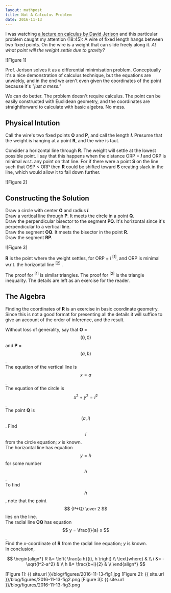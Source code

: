 ```yaml
---
layout: mathpost
title: Not A Calculus Problem
date: 2016-11-13
---
```


I was watching [a lecture on calculus by David Jerison][video] and this particular problem caught my attention (18:45): A wire of fixed length hangs between two fixed points. On the wire is a weight that can slide freely along it. _At what point will the weight settle due to gravity?_

![Figure 1]

Prof. Jerison solves it as a differential minimisation problem.  Conceptually it's a nice demonstration of calculus technique, but the equations are unwieldy, and in the end we aren't even given the coordinates of the point because it's _"just a mess."_

We can do better.  The problem doesn't require calculus.  The point can be easily constructed with Euclidean geometry, and the coordinates are  straightforward to calculate with basic algebra.  No mess.


Physical Intution
-----------------

Call the wire's two fixed points **O** and **P**, and call the length ___l___.  Presume that the weight is hanging at a point **R**, and the wire is taut.

Consider a horizontal line through  **R**.  The weight will settle at the lowest possible point. I say that this happens when the distance <len> ORP </len> = ___l___ and <len> ORP </len> is minimal w.r.t. any point on that line. For if there were a point **S** on the line such that <len> OSP </len> \< <len> ORP </len> then **R** could be shifted toward **S** creating slack in the line, which would allow it to fall down further.

![Figure 2]


Constructing the Solution
-------------------------

Draw a circle with center **O** and radius ___l___.  
Draw a vertical line through **P**.  It meets the circle in a point **Q**.  
Draw the perpendicular bisector to the segment **PQ**. It's horizontal since it's perpendicular to a vertical line.  
Draw the segment **OQ**. It meets the bisector in the point **R**.  
Draw the segment **RP**.

![Figure 3]

**R** is the point where the weight settles, for <len> ORP </len> = _l_ <sup>[1]</sup>, and <len> ORP </len> is minimal w.r.t. the horizontal line <sup> [2] </sup>.

The proof for <sup>[1]</sup> is similar triangles. The proof for <sup>[2]</sup> is the triangle inequality. The details are left as an exercise for the reader.


The Algebra
-----------

Finding the coordinates of **R** is an exercise in basic coordinate geometry. Since this is not a good format for presenting all the details it will suffice to give an account of the order of inference, and the result.

Without loss of generality, say that **O** = $$(0,0)$$ and **P** = $$(a,b)$$.  
The equation of the vertical line is  $$ x = a $$.  
The equation of the circle is  $$ x^2+y^2=l^2 $$.  
The point **Q** is  $$ (a,i) $$.  Find  $$ i $$   from the circle equation; _x_ is known.  
The horizontal line has equation  $$ y = h $$  for some number  $$ h $$.  
To find  $$ h $$,  note that the point  $$ {P+Q} \over 2 $$  lies on the line.  
The radial line **OQ** has equation  $$ y = \frac{i}{a} x $$.  
Find the _x_-coordinate of **R** from the radial line equation; _y_ is known.  
In conclusion,  

$$ 
\begin{align*} 
R &= \left( \frac{a h}{i},  h \right) \\
\text{where} & \\
i &= -\sqrt{l^2-a^2} & \\
h &= \frac{b+i}{2} & \\
\end{align*} 
$$




[video]: https://youtu.be/sRIDVAcoG5A?t=18m45s
[Figure 1]: {{ site.url }}/blog/figures/2016-11-13-fig1.jpg
[Figure 2]: {{ site.url }}/blog/figures/2016-11-13-fig2.png
[Figure 3]: {{ site.url }}/blog/figures/2016-11-13-fig3.png
